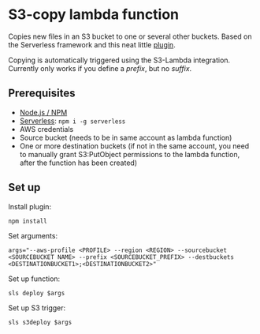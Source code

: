 # S3-copy lambda function

Copies new files in an S3 bucket to one or several other buckets. Based on the Serverless framework and this neat little [plugin](https://github.com/matt-filion/serverless-external-s3-event).

Copying is automatically triggered using the S3-Lambda integration. Currently only works if you define a *prefix*, but no *suffix*.

## Prerequisites
* [Node.js / NPM](https://nodejs.org)
* [Serverless](https://serverless.com/): `npm i -g serverless`
* AWS credentials
* Source bucket (needs to be in same account as lambda function)
* One or more destination buckets (if not in the same account, you need to manually grant S3:PutObject permissions to the lambda function, after the function has been created)

## Set up

Install plugin:
```
npm install
```

Set arguments:
```
args="--aws-profile <PROFILE> --region <REGION> --sourcebucket <SOURCEBUCKET NAME> --prefix <SOURCEBUCKET_PREFIX> --destbuckets <DESTINATIONBUCKET1>;<DESTINATIONBUCKET2>"
```

Set up function:
```
sls deploy $args
```

Set up S3 trigger:
```
sls s3deploy $args
```
